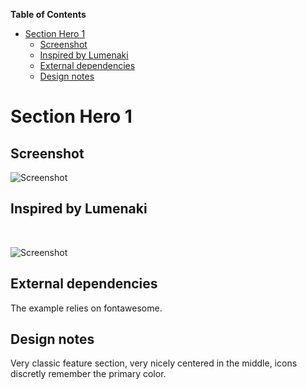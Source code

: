 <!-- START doctoc generated TOC please keep comment here to allow auto update -->
<!-- DON'T EDIT THIS SECTION, INSTEAD RE-RUN doctoc TO UPDATE -->
**Table of Contents**

- [Section Hero 1](#section-hero-1)
  - [Screenshot](#screenshot)
  - [Inspired by Lumenaki](#inspired-by-lumenaki)
  - [External dependencies](#external-dependencies)
  - [Design notes](#design-notes)

<!-- END doctoc generated TOC please keep comment here to allow auto update -->

# Section Hero 1

## Screenshot

![Screenshot](http://res.cloudinary.com/landingskeleton/image/upload/v1444653424/section_feature_1_h10nou.png)

## Inspired by Lumenaki
<p>
  &nbsp;
</p>

![Screenshot](http://res.cloudinary.com/landingskeleton/image/upload/v1444651694/Lumenaki_hld8hq.png)

## External dependencies

The example relies on fontawesome.

## Design notes

Very classic feature section, very nicely centered in the middle, icons discretly remember the primary color.




